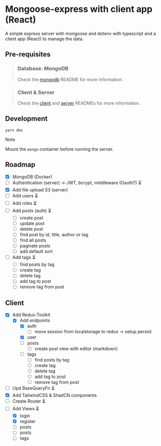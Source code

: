 # Mongoose-express with client app (React)
A simple express server with mongoose and dotenv with typescript and a client app (React) to manage the data.


## Pre-requisites
> ### Database: MongoDB
> Check the [mongodb](./mongo/README.md) README for more information.

> ### Client & Server
> Check the [client](./client/README.md) and [server](./server/README.md) READMEs for more information.

## Development
```shell
yarn dev
```

> [!NOTE]
> Mount the `mongo` container before running the server.


## Roadmap
- [x] MongoDB (Docker)
- [ ] Authentication (server) -> JWT, bcrypt, middleware (Oauth?) ⏳
- [x] Add file upload S3 (server) 
- [ ] Add users ⏳
- [ ] Add roles ⏳
- [ ] Add posts (auth) ⏳
  - [ ] create post
  - [ ] update post
  - [ ] delete post
  - [ ] find post by id, title, author or tag
  - [ ] find all posts
  - [ ] paginate posts
  - [ ] add default sort
- [ ] Add tags ⏳
  - [ ] find posts by tag
  - [ ] create tag
  - [ ] delete tag
  - [ ] add tag to post
  - [ ] remove tag from post

## Client
- [x] Add Redux-Toolkit
  - [x] Add endpoints
    - [x] auth
      - [ ] move session from localstorage to redux -> setup persist
    - [x] user
    - [ ] posts
      - [ ] create post view with editor (markdown)
    - [ ] tags 
      - [ ] find posts by tag
      - [ ] create tag
      - [ ] delete tag
      - [ ] add tag to post
      - [ ] remove tag from post
- [ ] Upd BaseQueryFn ⏳
- [x] Add TailwindCSS & ShadCN components
- [ ] Create Router ⏳
- [ ] Add Views ⏳
  - [x] login
  - [x] register
  - [ ] posts 
  - [ ] posts 
  - [ ] tags
